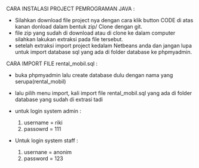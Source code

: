 CARA INSTALASI PROJECT PEMROGRAMAN JAVA :

- Silahkan download file project nya dengan cara klik button CODE di atas kanan donload dalam bentuk zip/ Clone dengan git.
- file zip yang sudah di download atau di clone ke dalam computer silahkan lakukan extraksi pada file tersebut.
- setelah extraksi import project kedalam Netbeans anda dan jangan lupa untuk import database sql yang ada di folder database ke phpmyadmin.

CARA IMPORT FILE rental_mobil.sql :
 - buka phpmyadmin lalu create database dulu dengan nama yang serupa(rental_mobil)
 - lalu pilih menu import, kali import file rental_mobil.sql yang ada di folder database yang sudah di extrasi tadi 


- untuk login system admin :
  1. username = riki
  2. passowrd = 111
  
- Untuk login system staff :
  1. usernane = anonim
  2. password = 123 
